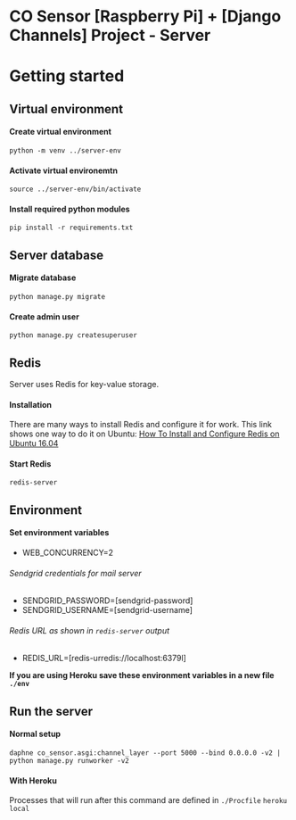 # CO Sensor [Raspberry Pi] + [Django Channels] Project - Server


# Getting started

## Virtual environment

#### Create virtual environment
`python -m venv ../server-env`
#### Activate virtual environemtn
`source ../server-env/bin/activate`
#### Install required python modules
`pip install -r requirements.txt`


## Server database

#### Migrate database
`python manage.py migrate`
#### Create admin user
`python manage.py createsuperuser`

## Redis
Server uses Redis for key-value storage.

#### Installation
There are many ways to install Redis and configure it for work.
This link shows one way to do it on Ubuntu: [How To Install and Configure Redis on Ubuntu 16.04](https://www.digitalocean.com/community/tutorials/how-to-install-and-configure-redis-on-ubuntu-16-04)
#### Start Redis
`redis-server`

## Environment

#### Set environment variables
 * WEB_CONCURRENCY=2
###### Sendgrid credentials for mail server
 * SENDGRID_PASSWORD=[sendgrid-password]
 * SENDGRID_USERNAME=[sendgrid-username]
###### Redis URL as shown in `redis-server` output
 * REDIS_URL=[redis-urredis://localhost:6379l]
 
**If you are using Heroku save these environment variables in a new file `./env`**

## Run the server

#### Normal setup
`daphne co_sensor.asgi:channel_layer --port 5000 --bind 0.0.0.0 -v2 | python manage.py runworker -v2`

#### With Heroku
Processes that will run after this command are defined in `./Procfile`
`heroku local`
